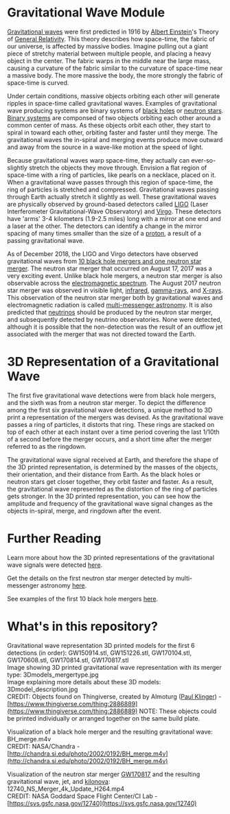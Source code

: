 # Gravitational Wave Module

[Gravitational waves](https://en.wikipedia.org/wiki/Gravitational_wave#LIGO_and_Virgo_observations) were first predicted in 1916 by [Albert Einstein](https://en.wikipedia.org/wiki/Albert_Einstein)'s Theory of [General Relativity](https://en.wikipedia.org/wiki/General_relativity). This theory describes how space-time, the fabric of our universe, is affected by massive bodies. Imagine pulling out a giant piece of stretchy material between multiple people, and placing a heavy object in the center. The fabric warps in the middle near the large mass, causing a curvature of the fabric similar to the curvature of space-time near a massive body. The more massive the body, the more strongly the fabric of space-time is curved. 

Under certain conditions, massive objects orbiting each other will generate ripples in space-time called gravitational waves. Examples of gravitational wave producing systems are binary systems of [black holes](https://en.wikipedia.org/wiki/Black_hole) or [neutron stars](https://en.wikipedia.org/wiki/Neutron_star). [Binary systems](https://en.wikipedia.org/wiki/Binary_system) are componsed of two objects orbiting each other around a common center of mass. As these objects orbit each other, they start to spiral in toward each other, orbiting faster and faster until they merge. The gravitational waves the in-spiral and merging events produce move outward and away from the source in a wave-like motion at the speed of light. 

Because gravitational waves warp space-time, they actually can ever-so-slightly stretch the objects they move through. Envision a flat region of space-time with a ring of particles, like pearls on a necklace, placed on it. When a gravitational wave passes through this region of space-time, the ring of particles is stretched and compressed. Gravitational waves passing through Earth actually stretch it slightly as well. These gravitational waves are physically observed by ground-based detectors called [LIGO](https://www.ligo.caltech.edu/page/about) (Laser Interferometer Gravitational-Wave Observatory) and [Virgo](http://www.virgo-gw.eu/#home). These detectors have 'arms' 3-4 kilometers (1.9-2.5 miles) long with a mirror at one end and a laser at the other. The detectors can identify a change in the mirror spacing of many times smaller than the size of a [proton](https://en.wikipedia.org/wiki/Proton), a result of a passing gravitational wave.

As of December 2018, the LIGO and Virgo detectors have observed gravitational waves from [10 black hole mergers and one neutron star merger](https://www.ligo.caltech.edu/news/ligo20181203). The neutron star merger that occurred on August 17, 2017 was a very exciting event. Unlike black hole mergers, a neutron star merger is also observable across the [electromagnetic spectrum](https://en.wikipedia.org/wiki/Electromagnetic_spectrum). The August 2017 neutron star merger was observed in visible light, [infrared](https://en.wikipedia.org/wiki/Infrared_astronomy), [gamma-rays](https://en.wikipedia.org/wiki/Gamma-ray_astronomy), and [X-rays](https://en.wikipedia.org/wiki/X-ray_astronomy). This observation of the neutron star merger both by gravitational waves and electromagnetic radiation is called [multi-messenger astronomy](https://en.wikipedia.org/wiki/Multi-messenger_astronomy). It is also predicted that [neutrinos](https://en.wikipedia.org/wiki/Neutrino) should be produced by the neutron star merger, and subsequently detected by neutrino observatories. None were detected, although it is possible that the non-detection was the result of an outflow jet associated with the merger that was not directed toward the Earth. 

# 3D Representation of a Gravitational Wave

The first five gravitational wave detections were from black hole mergers, and the sixth was from a neutron star merger. To depict the difference among the first six gravitational wave detections, a unique method to 3D print a representation of the mergers was devised. As the gravitational wave passes a ring of particles, it distorts that ring. These rings are stacked on top of each other at each instant over a time period covering the last 1/10th of a second before the merger occurs, and a short time after the merger referred to as the ringdown. 

The gravitational wave signal received at Earth, and therefore the shape of the 3D printed representation, is determined by the masses of the objects, their orientation, and their distance from Earth. As the black holes or neutron stars get closer together, they orbit faster and faster. As a result, the gravitational wave represented as the distortion of the ring of particles gets stronger. In the 3D printed representation, you can see how the amplitude and frequency of the gravitational wave signal changes as the objects in-spiral, merge, and ringdown after the event. 

# Further Reading

Learn more about how the 3D printed representations of the gravitational wave signals were detected [here](https://www.thingiverse.com/thing:2886889). 

Get the details on the first neutron star merger detected by multi-messenger astronomy [here](https://www.nasa.gov/press-release/nasa-missions-catch-first-light-from-a-gravitational-wave-event).

See examples of the first 10 black hole mergers [here](https://www.ligo.caltech.edu/video/ligo20181203v1).  

# What's in this repository?

Gravitational wave representation 3D printed models for the first 6 detections (in order): GW150914.stl, GW151226.stl, GW170104.stl, GW170608.stl, GW170814.stl, GW170817.stl <br/>
Image showing 3D printed gravitational wave representation with its merger type: 3Dmodels_mergertype.jpg <br/>
Image explaining more details about these 3D models: 3Dmodel_description.jpg <br/>
CREDIT: Objects found on Thingiverse, created by Almoturg ([Paul Klinger](https://www.thingiverse.com/Almoturg/about)) - [https://www.thingiverse.com/thing:2886889](https://www.thingiverse.com/thing:2886889)
NOTE: These objects could be printed individually or arranged together on the same build plate. 

Visualization of a black hole merger and the resulting gravitational wave: BH_merge.m4v <br/> 
CREDIT: NASA/Chandra - [http://chandra.si.edu/photo/2002/0192/BH_merge.m4v](http://chandra.si.edu/photo/2002/0192/BH_merge.m4v)

Visualization of the neutron star merger [GW170817](https://en.wikipedia.org/wiki/GW170817) and the resulting gravitational wave, jet, and [kilonova](https://en.wikipedia.org/wiki/Kilonova): 12740_NS_Merger_4k_Update_H264.mp4 <br/>
CREDIT: NASA Goddard Space Flight Center/CI Lab - [https://svs.gsfc.nasa.gov/12740](https://svs.gsfc.nasa.gov/12740)

